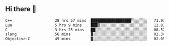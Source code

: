 ## Hi there 👋

<!--START_SECTION:waka-->

```txt
C++                   28 hrs 57 mins  ██████████████████░░░░░░░   71.93 %
Lua                   5 hrs 9 mins    ███▒░░░░░░░░░░░░░░░░░░░░░   12.81 %
C                     3 hrs 25 mins   ██░░░░░░░░░░░░░░░░░░░░░░░   08.52 %
slang                 56 mins         ▓░░░░░░░░░░░░░░░░░░░░░░░░   02.34 %
Objective-C           49 mins         ▓░░░░░░░░░░░░░░░░░░░░░░░░   02.05 %
```

<!--END_SECTION:waka-->
